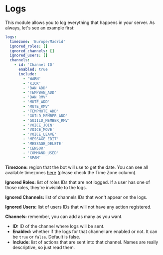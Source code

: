 # Logs

This module allows you to log everything that happens in your server. As always, let's see an example first:

```yaml
logs:
  timezone: 'Europe/Madrid'
  ignored_roles: []
  ignored_channels: []
  ignored_users: []
  channels:
    - id: 'Channel ID'
      enabled: true
      include:
        - 'WARN'
        - 'KICK'
        - 'BAN_ADD'
        - 'TEMPBAN_ADD'
        - 'BAN_RMV'
        - 'MUTE_ADD'
        - 'MUTE_RMV'
        - 'TEMPMUTE_ADD'
        - 'GUILD_MEMBER_ADD'
        - 'GUIILD_MEMBER_RMV'
        - 'VOICE_JOIN'
        - 'VOICE_MOVE'
        - 'VOICE_LEAVE'
        - 'MESSAGE_EDIT'
        - 'MESSAGE_DELETE'
        - 'CENSOR'
        - 'COMMAND_USED'
        - 'SPAM'
```

**Timezone:** region that the bot will use to get the date. You can see all available timezones [here](https://timezonedb.com/time-zones) \(please check the Time Zone column\).

**Ignored Roles:** list of roles IDs that are not logged. If a user has one of those roles, they're invisible to the logs.

**Ignored Channels:** list of channels IDs that won't appear on the logs.

**Ignored Users:** list of users IDs that will not have any action registered.

**Channels:** remember, you can add as many as you want.

* **ID:** ID of the channel where logs will be sent.
* **Enabled:** whether if the logs for that channel are enabled or not. It can be `true` or `false`. Default is  false.
* **Include:** list of actions that are sent into that channel. Names are really descriptive, so just read them.



